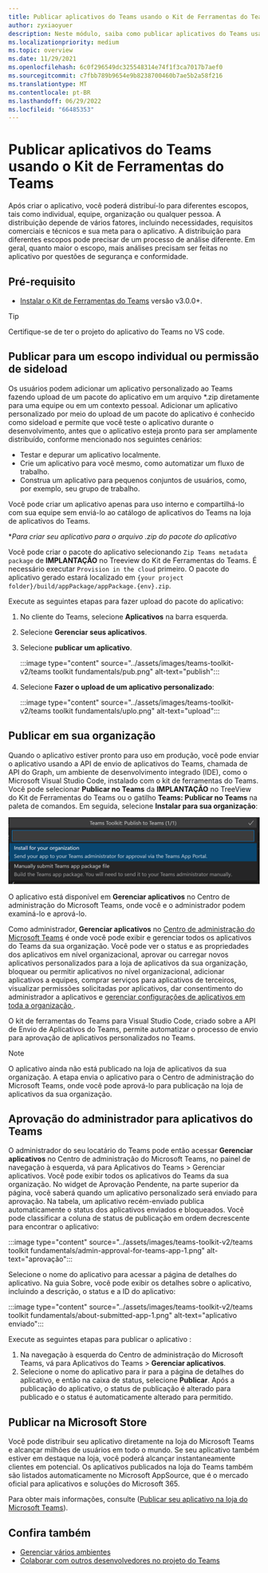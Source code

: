 ```yaml
---
title: Publicar aplicativos do Teams usando o Kit de Ferramentas do Teams
author: zyxiaoyuer
description: Neste módulo, saiba como publicar aplicativos do Teams usando o Kit de Ferramentas do Teams e publicar em escopo individual ou permissão de sideload
ms.localizationpriority: medium
ms.topic: overview
ms.date: 11/29/2021
ms.openlocfilehash: 6c0f296549dc325548314e74f1f3ca7017b7aef0
ms.sourcegitcommit: c7fbb789b9654e9b8238700460b7ae5b2a58f216
ms.translationtype: MT
ms.contentlocale: pt-BR
ms.lasthandoff: 06/29/2022
ms.locfileid: "66485353"
---
```

# <a name="publish-teams-apps-using-teams-toolkit"></a>Publicar aplicativos do Teams usando o Kit de Ferramentas do Teams

Após criar o aplicativo, você poderá distribuí-lo para diferentes escopos, tais como individual, equipe, organização ou qualquer pessoa. A distribuição depende de vários fatores, incluindo necessidades, requisitos comerciais e técnicos e sua meta para o aplicativo. A distribuição para diferentes escopos pode precisar de um processo de análise diferente. Em geral, quanto maior o escopo, mais análises precisam ser feitas no aplicativo por questões de segurança e conformidade.

## <a name="prerequisite"></a>Pré-requisito

* [Instalar o Kit de Ferramentas do Teams](https://marketplace.visualstudio.com/items?itemName=TeamsDevApp.ms-teams-vscode-extension) versão v3.0.0+.

> [!TIP]
> Certifique-se de ter o projeto do aplicativo do Teams no VS code.

## <a name="publish-to-individual-scope-or-sideload-permission"></a>Publicar para um escopo individual ou permissão de sideload

Os usuários podem adicionar um aplicativo personalizado ao Teams fazendo upload de um pacote do aplicativo em um arquivo *.zip diretamente para uma equipe ou em um contexto pessoal. Adicionar um aplicativo personalizado por meio do upload de um pacote do aplicativo é conhecido como sideload e permite que você teste o aplicativo durante o desenvolvimento, antes que o aplicativo esteja pronto para ser amplamente distribuído, conforme mencionado nos seguintes cenários:

* Testar e depurar um aplicativo localmente.
* Crie um aplicativo para você mesmo, como automatizar um fluxo de trabalho.
* Construa um aplicativo para pequenos conjuntos de usuários, como, por exemplo, seu grupo de trabalho.

Você pode criar um aplicativo apenas para uso interno e compartilhá-lo com sua equipe sem enviá-lo ao catálogo de aplicativos do Teams na loja de aplicativos do Teams.

**Para criar seu aplicativo para o arquivo *.zip do pacote do aplicativo**

Você pode criar o pacote do aplicativo selecionando `Zip Teams metadata package` de **IMPLANTAÇÃO** no Treeview do Kit de Ferramentas do Teams. É necessário executar `Provision in the cloud` primeiro. O pacote do aplicativo gerado estará localizado em `{your project folder}/build/appPackage/appPackage.{env}.zip`.

Execute as seguintes etapas para fazer upload do pacote do aplicativo:

1. No cliente do Teams, selecione **Aplicativos** na barra esquerda.
2. Selecione **Gerenciar seus aplicativos**.
3. Selecione **publicar um aplicativo**.

   :::image type="content" source="../assets/images/teams-toolkit-v2/teams toolkit fundamentals/pub.png" alt-text="publish":::

4. Selecione **Fazer o upload de um aplicativo personalizado**:

   :::image type="content" source="../assets/images/teams-toolkit-v2/teams toolkit fundamentals/uplo.png" alt-text="upload":::

## <a name="publish-to-your-organization"></a>Publicar em sua organização

Quando o aplicativo estiver pronto para uso em produção, você pode enviar o aplicativo usando a API de envio de aplicativos do Teams, chamada de API do Graph, um ambiente de desenvolvimento integrado (IDE), como o Microsoft Visual Studio Code, instalado com o kit de ferramentas do Teams. Você pode selecionar **Publicar no Teams** da **IMPLANTAÇÃO** no TreeView do Kit de Ferramentas do Teams ou o gatilho **Teams: Publicar no Teams** na paleta de comandos. Em seguida, selecione **Instalar para sua organização**:

![Instalar para sua organização](./images/installforyourorganization.png)

O aplicativo está disponível em **Gerenciar aplicativos** no Centro de administração do Microsoft Teams, onde você e o administrador podem examiná-lo e aprová-lo.

Como administrador, **Gerenciar aplicativos** no [Centro de administração do Microsoft Teams](https://admin.teams.microsoft.com/policies/manage-apps) é onde você pode exibir e gerenciar todos os aplicativos do Teams da sua organização. Você pode ver o status e as propriedades dos aplicativos em nível organizacional, aprovar ou carregar novos aplicativos personalizados para a loja de aplicativos da sua organização, bloquear ou permitir aplicativos no nível organizacional, adicionar aplicativos a equipes, comprar serviços para aplicativos de terceiros, visualizar permissões solicitadas por aplicativos, dar consentimento do administrador a aplicativos e [gerenciar configurações de aplicativos em toda a organização ](https://admin.teams.microsoft.com/policies/manage-apps).

O kit de ferramentas do Teams para Visual Studio Code, criado sobre a API de Envio de Aplicativos do Teams, permite automatizar o processo de envio para aprovação de aplicativos personalizados no Teams.

> [!NOTE]
> O aplicativo ainda não está publicado na loja de aplicativos da sua organização. A etapa envia o aplicativo para o Centro de administração do Microsoft Teams, onde você pode aprová-lo para publicação na loja de aplicativos da sua organização.

## <a name="admin-approval-for-teams-apps"></a>Aprovação do administrador para aplicativos do Teams

O administrador do seu locatário do Teams pode então acessar **Gerenciar aplicativos** no Centro de administração do Microsoft Teams, no painel de navegação à esquerda, vá para Aplicativos do Teams > Gerenciar aplicativos. Você pode exibir todos os aplicativos do Teams da sua organização. No widget de Aprovação Pendente, na parte superior da página, você saberá quando um aplicativo personalizado será enviado para aprovação.
Na tabela, um aplicativo recém-enviado publica automaticamente o status dos aplicativos enviados e bloqueados. Você pode classificar a coluna de status de publicação em ordem decrescente para encontrar o aplicativo:

 :::image type="content" source="../assets/images/teams-toolkit-v2/teams toolkit fundamentals/admin-approval-for-teams-app-1.png" alt-text="aprovação":::

Selecione o nome do aplicativo para acessar a página de detalhes do aplicativo. Na guia Sobre, você pode exibir os detalhes sobre o aplicativo, incluindo a descrição, o status e a ID do aplicativo:

 :::image type="content" source="../assets/images/teams-toolkit-v2/teams toolkit fundamentals/about-submitted-app-1.png" alt-text="aplicativo enviado":::

Execute as seguintes etapas para publicar o aplicativo :

1. Na navegação à esquerda do Centro de administração do Microsoft Teams, vá para Aplicativos do Teams > **Gerenciar aplicativos**.
2. Selecione o nome do aplicativo para ir para a página de detalhes do aplicativo, e então na caixa de status, selecione **Publicar**.
Após a publicação do aplicativo, o status de publicação é alterado para publicado e o status é automaticamente alterado para permitido.

## <a name="publish-to-microsoft-store"></a>Publicar na Microsoft Store

Você pode distribuir seu aplicativo diretamente na loja do Microsoft Teams e alcançar milhões de usuários em todo o mundo. Se seu aplicativo também estiver em destaque na loja, você poderá alcançar instantaneamente clientes em potencial. Os aplicativos publicados na loja do Teams também são listados automaticamente no Microsoft AppSource, que é o mercado oficial para aplicativos e soluções do Microsoft 365.

Para obter mais informações, consulte ([Publicar seu aplicativo na loja do Microsoft Teams](../concepts/deploy-and-publish/appsource/publish.md#publish-your-app-to-the-microsoft-teams-store)).

## <a name="see-also"></a>Confira também

* [Gerenciar vários ambientes](TeamsFx-multi-env.md)
* [Colaborar com outros desenvolvedores no projeto do Teams](TeamsFx-collaboration.md)

